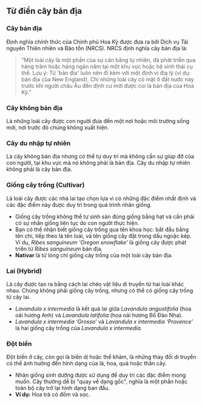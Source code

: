## Từ điển cây bản địa

### Cây bản địa

Định nghĩa chính thức của Chính phủ Hoa Kỳ được đưa ra bởi Dịch vụ Tài nguyên Thiên nhiên và Bảo tồn (NRCS). NRCS định nghĩa cây bản địa là:

> “Một loài cây là một phần của sự cân bằng tự nhiên, đã phát triển qua hàng trăm hoặc hàng ngàn năm tại một khu vực hoặc hệ sinh thái cụ thể. Lưu ý: Từ 'bản địa' luôn nên đi kèm với một định vị địa lý (ví dụ: bản địa của New England). Chỉ những loài cây có mặt ở đất nước này trước khi người châu Âu đến định cư mới được coi là bản địa của Hoa Kỳ.”

### Cây không bản địa

Là những loài cây được con người đưa đến một nơi hoặc môi trường sống mới, nơi trước đó chúng không xuất hiện.

### Cây du nhập tự nhiên

Là cây không bản địa nhưng có thể tự duy trì mà không cần sự giúp đỡ của con người, tại khu vực mà nó không phải là bản địa. Cây du nhập tự nhiên không phải là cây bản địa.

### Giống cây trồng (Cultivar)

Là loài cây được các nhà lai tạo chọn lựa vì có những đặc điểm nhất định và các đặc điểm này được duy trì trong quá trình nhân giống.

- Giống cây trồng không thể tự sinh sản đúng giống bằng hạt và cần phải có sự nhân giống liên tục do con người thực hiện.
- Bạn có thể nhận biết giống cây trồng qua tên khoa học: bắt đầu bằng tên chi, tiếp theo là tên loài, và tên giống cây đặt trong dấu ngoặc kép. Ví dụ, *Ribes sanguineum ‘Oregon snowflake’* là giống cây được phát triển từ *Ribes sanguineum* bản địa.
- **Nativar** là từ lóng chỉ giống cây trồng của một loài cây bản địa.

### Lai (Hybrid)

Là cây được tạo ra bằng cách lai chéo vật liệu di truyền từ hai loài khác nhau. Chúng không phải giống cây trồng, nhưng có thể có giống cây trồng từ cây lai.

- *Lavandula x intermedia* là kết quả lai giữa *Lavandula angustifolia* (hoa oải hương Anh) và *Lavandula latifolia* (hoa oải hương Bồ Đào Nha).
- *Lavandula x intermedia ‘Grosso’* và *Lavandula x intermedia ‘Provence’* là hai giống cây trồng của *Lavandula x intermedia*.

### Đột biến

Đột biến ở cây, còn gọi là biến dị hoặc thể khảm, là những thay đổi di truyền có thể ảnh hưởng đến hình dạng của lá, hoa, quả hoặc thân cây.

- Nhân giống sinh dưỡng được sử dụng để duy trì các đặc điểm mong muốn. Cây thường dễ bị "quay về dạng gốc", nghĩa là một phần hoặc toàn bộ cây trở lại hình dạng ban đầu.
- **Ví dụ:** Hoa trà có đốm và sọc.
